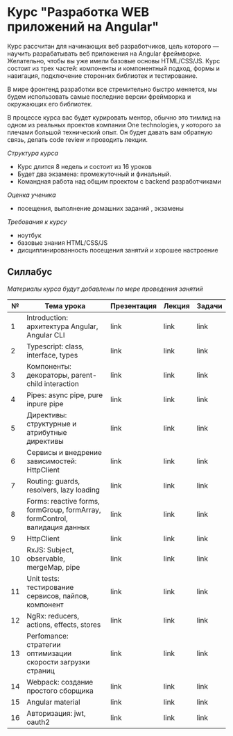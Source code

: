 # Курс "Разработка WEB приложений на Angular"

Курс расcчитан для начинающих веб разработчиков, цель которого — научить разрабатывать веб приложения на Angular фреймворке. Желательно, чтобы вы уже имели базовые основы HTML/CSS/JS. Курс состоит из трех частей: компоненты и компонентный подход, формы и навигация, подключение сторонних библиотек и тестирование.

В мире фронтенд разработки все стремительно быстро меняется, мы будем использовать самые последние версии фреймворка и окружающих его библиотек. 

В процессе курса вас будет курировать ментор, обычно это тимлид на одном из реальных проектов компании One technologies, у которого за плечами большой технический опыт. Он будет давать вам обратную связь, делать code review и проводить лекции. 

*Структура курса*

- Курс длится 8 недель и состоит из 16 уроков 
- Будет два экзамена: промежуточный и финальный.
- Командная работа над общим проектом с backend разработчиками
  

*Оценка ученика*

- посещения, выполнение домашних заданий , экзамены

*Требования к курсу*

- ноутбук
- базовые знания HTML/CSS/JS
- дисциплинированность посещения занятий и хорошее настроение



## Силлабус

*Материалы курса будут добавлены по мере проведения занятий*

| №    | Тема урока                                                   | Презентация | Лекция | Задачи |
| ---- | ------------------------------------------------------------ | ----------- | ------ | ------ |
| 1    | Introduction: архитектура Angular, Angular CLI               | link        | link   | link   |
| 2    | Typescript: class, interface, types                          | link        | link   | link   |
| 3    | Компоненты: декораторы, parent-child interaction             | link        | link   | link   |
| 4    | Pipes: async pipe, pure inpure pipe                          | link        | link   | link   |
| 5    | Директивы: структурные и атрибутные директивы                | link        | link   | link   |
| 6    | Сервисы и внедрение зависимостей: HttpClient                 | link        | link   | link   |
| 7    | Routing: guards, resolvers, lazy loading                     | link        | link   | link   |
| 8    | Forms: reactive forms, formGroup, formArray, formControl, валидация данных | link        | link   | link   |
| 9    | HttpClient                                                   | link        | link   | link   |
| 10   | RxJS: Subject, observable, mergeMap, pipe                    | link        | link   | link   |
| 11   | Unit tests: тестирование сервисов, пайпов, компонент         | link        | link   | link   |
| 12   | NgRx: reducers, actions, effects, stores                     | link        | link   | link   |
| 13   | Perfomance: стратегии оптимизации cкорости загрузки страниц  | link        | link   | link   |
| 14   | Webpack: создание простого сборщика                          | link        | link   | link   |
| 15   | Angular material                                             | link        | link   | link   |
| 16   | Авторизация: jwt, oauth2                                     | link        | link   | link   |






